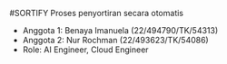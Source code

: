 #SORTIFY
Proses penyortiran secara otomatis

- Anggota 1: Benaya Imanuela (22/494790/TK/54313)
- Anggota 2: Nur Rochman (22/493623/TK/54086)
- Role: AI Engineer, Cloud Engineer


